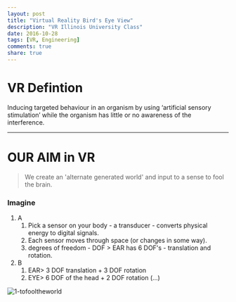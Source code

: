 ```yaml
---
layout: post
title: "Virtual Reality Bird's Eye View"
description: "VR Illinois University Class"
date: 2016-10-28
tags: [VR, Engineering]
comments: true
share: true
---
```

# VR Defintion

Inducing targeted behaviour in an organism by using ‘artificial sensory stimulation’ while the organism has little or no awareness of the interference. 

---
# OUR AIM in VR

> We create an 'alternate generated world' and input to a sense to fool the brain.

### Imagine

1. A
   1. Pick a sensor on your body - a transducer - converts physical energy to digital signals.
   2. Each sensor moves through space (or changes in some way).
   3. degrees of freedom - DOF > EAR has 6 DOF's - translation and rotation.
2. B
   1. EAR> 3 DOF translation + 3 DOF rotation
   2. EYE> 6 DOF of the head + 2 DOF rotation (...)
   
![1-tofooltheworld](https://cloud.githubusercontent.com/assets/17754060/19825483/aff04e4e-9d47-11e6-8f3c-b9ab6d454a5b.png)
